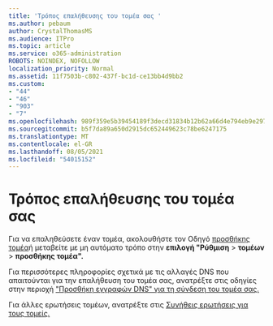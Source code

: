 ```yaml
---
title: 'Τρόπος επαλήθευσης του τομέα σας '
ms.author: pebaum
author: CrystalThomasMS
ms.audience: ITPro
ms.topic: article
ms.service: o365-administration
ROBOTS: NOINDEX, NOFOLLOW
localization_priority: Normal
ms.assetid: 11f7503b-c802-437f-bc1d-ce13bb4d9bb2
ms.custom:
- "44"
- "46"
- "903"
- "7"
ms.openlocfilehash: 989f359e5b39454189f3decd31834b12b62a66d4e794eb9e2977173effb80b60
ms.sourcegitcommit: b5f7da89a650d2915dc652449623c78be6247175
ms.translationtype: MT
ms.contentlocale: el-GR
ms.lasthandoff: 08/05/2021
ms.locfileid: "54015152"
---
```

# <a name="how-to-verify-your-domain"></a>Τρόπος επαλήθευσης του τομέα σας

Για να επαληθεύσετε έναν τομέα, ακολουθήστε τον Οδηγό [προσθήκης τομέα](https://admin.microsoft.com/Adminportal#/Domains/Wizard)ή μεταβείτε με μη αυτόματο τρόπο στην **επιλογή "Ρύθμιση**  >  **τομέων**  >  **προσθήκης τομέα".**

Για περισσότερες πληροφορίες σχετικά με τις αλλαγές DNS που απαιτούνται για την επαλήθευση του τομέα σας, ανατρέξτε στις οδηγίες στην περιοχή ["Προσθήκη εγγραφών DNS" για τη σύνδεση του τομέα σας.](/microsoft-365/admin/get-help-with-domains/create-dns-records-at-any-dns-hosting-provider)

Για άλλες ερωτήσεις τομέων, ανατρέξτε στις [Συνήθεις ερωτήσεις για τους τομείς.](/microsoft-365/admin/setup/domains-faq)
